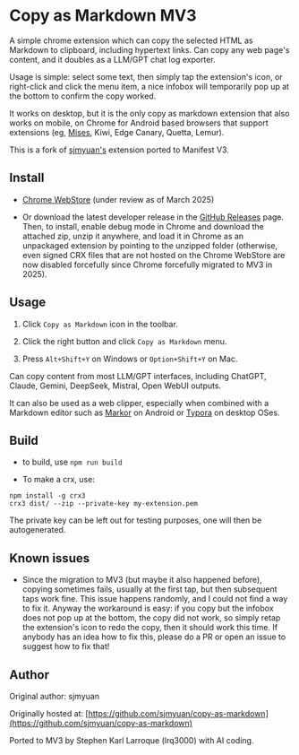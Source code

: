 # Copy as Markdown MV3

A simple chrome extension which can copy the selected HTML as Markdown to clipboard, including hypertext links. Can copy any web page's content, and it doubles as a LLM/GPT chat log exporter.

Usage is simple: select some text, then simply tap the extension's icon, or right-click and click the menu item, a nice infobox will temporarily pop up at the bottom to confirm the copy worked.

It works on desktop, but it is the only copy as markdown extension that also works on mobile, on Chrome for Android based browsers that support extensions (eg, [Mises](https://github.com/mises-id/mises-browser-core), Kiwi, Edge Canary, Quetta, Lemur).

This is a fork of [sjmyuan's](https://github.com/sjmyuan/copy-as-markdown) extension ported to Manifest V3.

## Install

* [Chrome WebStore](https://chrome.google.com/webstore/detail/copy-as-markdown/mpaeaaeinmaondpmbigdnpcooahoncfc?authuser=0&hl=en) (under review as of March 2025)

* Or download the latest developer release in the [GitHub Releases](https://github.com/lrq3000/copy-as-markdown/releases/) page. Then, to install, enable debug mode in Chrome and download the attached zip, unzip it anywhere, and load it in Chrome as an unpackaged extension by pointing to the unzipped folder (otherwise, even signed CRX files that are not hosted on the Chrome WebStore are now disabled forcefully since Chrome forcefully migrated to MV3 in 2025).

## Usage

1. Click `Copy as Markdown` icon in the toolbar.

2. Click the right button and click `Copy as Markdown` menu.

3. Press `Alt+Shift+Y` on Windows or `Option+Shift+Y` on Mac.

Can copy content from most LLM/GPT interfaces, including ChatGPT, Claude, Gemini, DeepSeek, Mistral, Open WebUI outputs.

It can also be used as a web clipper, especially when combined with a Markdown editor such as [Markor](https://github.com/gsantner/markor) on Android or [Typora](https://typora.io/) on desktop OSes.

## Build

* to build, use `npm run build`

* To make a crx, use:

```
npm install -g crx3
crx3 dist/ --zip --private-key my-extension.pem
```

The private key can be left out for testing purposes, one will then be autogenerated.

## Known issues

* Since the migration to MV3 (but maybe it also happened before), copying sometimes fails, usually at the first tap, but then subsequent taps work fine. This issue happens randomly, and I could not find a way to fix it. Anyway the workaround is easy: if you copy but the infobox does not pop up at the bottom, the copy did not work, so simply retap the extension's icon to redo the copy, then it should work this time. If anybody has an idea how to fix this, please do a PR or open an issue to suggest how to fix that!

## Author

Original author: sjmyuan

Originally hosted at: [https://github.com/sjmyuan/copy-as-markdown](https://github.com/sjmyuan/copy-as-markdown)

Ported to MV3 by Stephen Karl Larroque (lrq3000) with AI coding.

